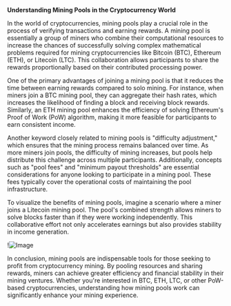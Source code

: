 **Understanding Mining Pools in the Cryptocurrency World**

In the world of cryptocurrencies, mining pools play a crucial role in the process of verifying transactions and earning rewards. A mining pool is essentially a group of miners who combine their computational resources to increase the chances of successfully solving complex mathematical problems required for mining cryptocurrencies like Bitcoin (BTC), Ethereum (ETH), or Litecoin (LTC). This collaboration allows participants to share the rewards proportionally based on their contributed processing power.

One of the primary advantages of joining a mining pool is that it reduces the time between earning rewards compared to solo mining. For instance, when miners join a BTC mining pool, they can aggregate their hash rates, which increases the likelihood of finding a block and receiving block rewards. Similarly, an ETH mining pool enhances the efficiency of solving Ethereum's Proof of Work (PoW) algorithm, making it more feasible for participants to earn consistent income.

Another keyword closely related to mining pools is "difficulty adjustment," which ensures that the mining process remains balanced over time. As more miners join pools, the difficulty of mining increases, but pools help distribute this challenge across multiple participants. Additionally, concepts such as "pool fees" and "minimum payout thresholds" are essential considerations for anyone looking to participate in a mining pool. These fees typically cover the operational costs of maintaining the pool infrastructure.

To visualize the benefits of mining pools, imagine a scenario where a miner joins a Litecoin mining pool. The pool's combined strength allows miners to solve blocks faster than if they were working independently. This collaborative effort not only accelerates earnings but also provides stability in income generation. 

!![Image](https://github.com/user-attachments/assets/590b50a7-4459-4e76-8a31-559aed223621)

In conclusion, mining pools are indispensable tools for those seeking to profit from cryptocurrency mining. By pooling resources and sharing rewards, miners can achieve greater efficiency and financial stability in their mining ventures. Whether you're interested in BTC, ETH, LTC, or other PoW-based cryptocurrencies, understanding how mining pools work can significantly enhance your mining experience.